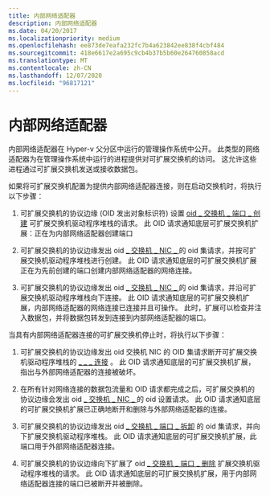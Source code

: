 ```yaml
---
title: 内部网络适配器
description: 内部网络适配器
ms.date: 04/20/2017
ms.localizationpriority: medium
ms.openlocfilehash: ee873de7eafa232fc7b4a623842ee838f4cbf484
ms.sourcegitcommit: 418e6617e2a695c9cb4b37b5b60e264760858acd
ms.translationtype: MT
ms.contentlocale: zh-CN
ms.lasthandoff: 12/07/2020
ms.locfileid: "96817121"
---
```

# <a name="internal-network-adapters"></a>内部网络适配器


内部网络适配器在 Hyper-v 父分区中运行的管理操作系统中公开。 此类型的网络适配器为在管理操作系统中运行的进程提供对可扩展交换机的访问。 这允许这些进程通过可扩展交换机发送或接收数据包。

如果将可扩展交换机配置为提供内部网络适配器连接，则在启动交换机时，将执行以下步骤：

1.  可扩展交换机的协议边缘 (OID 发出对象标识符) 设置 [oid \_ 交换机 \_ 端口 \_ 创建](./oid-switch-port-create.md) 可扩展交换机驱动程序堆栈的请求。 此 OID 请求通知底层可扩展交换机扩展：正在为内部网络适配器创建端口

2.  可扩展交换机的协议边缘发出 oid [ \_ 交换机 \_ NIC \_ ](./oid-switch-port-create.md) 的 oid 集请求，并按可扩展交换机驱动程序堆栈进行创建。 此 OID 请求通知底层的可扩展交换机扩展正在为先前创建的端口创建内部网络适配器的网络连接。

3.  可扩展交换机的协议边缘发出 oid [ \_ 交换机 \_ NIC \_ ](./oid-switch-port-create.md) 的 oid 集请求，并沿可扩展交换机驱动程序堆栈向下连接。 此 OID 请求通知底层的可扩展交换机扩展，内部网络适配器的网络连接已连接并且可操作。 此时，扩展可以检查并注入数据包，并将数据包转发到连接到内部网络适配器的端口。

当具有内部网络适配器连接的可扩展交换机停止时，将执行以下步骤：

1.  可扩展交换机的协议边缘发出 oid 交换机 NIC 的 OID 集请求断开可扩展交换机驱动程序堆栈的 [ \_ \_ \_ 连接](./oid-switch-nic-disconnect.md) 。 此 OID 请求通知底层的可扩展交换机扩展，指出与外部网络适配器的连接被破坏。

2.  在所有针对网络连接的数据包流量和 OID 请求都完成之后，可扩展交换机的协议边缘会发出 oid [ \_ 交换机 \_ NIC \_ ](./oid-switch-port-create.md) 的 oid 设置请求。 此 OID 请求通知底层的可扩展交换机扩展已正确地断开和删除与外部网络适配器的连接。

3.  可扩展交换机的协议边缘发出 oid [ \_ 交换机 \_ 端口 \_ 拆卸](./oid-switch-port-teardown.md) 的 oid 集请求，并向下扩展交换机驱动程序堆栈。 此 OID 请求通知底层的可扩展交换机扩展，此端口用于外部网络适配器连接。

4.  可扩展交换机的协议边缘向下扩展了 oid [ \_ 交换机 \_ 端口 \_ 删除](./oid-switch-port-delete.md) 扩展交换机驱动程序堆栈的请求。 此 OID 请求通知底层的可扩展交换机扩展，用于内部网络适配器连接的端口已被断开并被删除。

 

